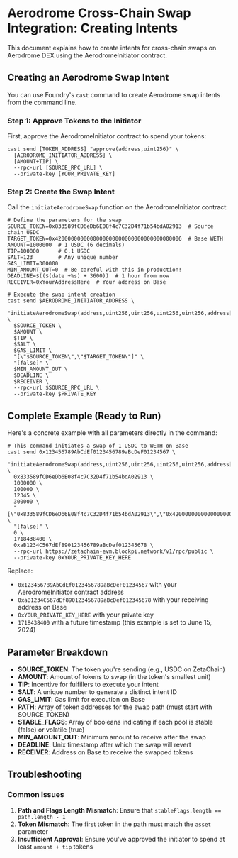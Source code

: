 # Aerodrome Cross-Chain Swap Integration: Creating Intents

This document explains how to create intents for cross-chain swaps on Aerodrome DEX using the AerodromeInitiator contract.

## Creating an Aerodrome Swap Intent

You can use Foundry's `cast` command to create Aerodrome swap intents from the command line.

### Step 1: Approve Tokens to the Initiator

First, approve the AerodromeInitiator contract to spend your tokens:

```shell
cast send [TOKEN_ADDRESS] "approve(address,uint256)" \
  [AERODROME_INITIATOR_ADDRESS] \
  [AMOUNT+TIP] \
  --rpc-url [SOURCE_RPC_URL] \
  --private-key [YOUR_PRIVATE_KEY]
```

### Step 2: Create the Swap Intent

Call the `initiateAerodromeSwap` function on the AerodromeInitiator contract:

```shell
# Define the parameters for the swap
SOURCE_TOKEN=0x833589fCD6eDb6E08f4c7C32D4f71b54bdA02913  # Source chain USDC
TARGET_TOKEN=0x4200000000000000000000000000000000000006  # Base WETH
AMOUNT=1000000  # 1 USDC (6 decimals)
TIP=100000      # 0.1 USDC
SALT=123        # Any unique number
GAS_LIMIT=300000
MIN_AMOUNT_OUT=0  # Be careful with this in production!
DEADLINE=$(($(date +%s) + 3600))  # 1 hour from now
RECEIVER=0xYourAddressHere  # Your address on Base

# Execute the swap intent creation
cast send $AERODROME_INITIATOR_ADDRESS \
  "initiateAerodromeSwap(address,uint256,uint256,uint256,uint256,address[],bool[],uint256,uint256,address)" \
  $SOURCE_TOKEN \
  $AMOUNT \
  $TIP \
  $SALT \
  $GAS_LIMIT \
  "[\"$SOURCE_TOKEN\",\"$TARGET_TOKEN\"]" \
  "[false]" \
  $MIN_AMOUNT_OUT \
  $DEADLINE \
  $RECEIVER \
  --rpc-url $SOURCE_RPC_URL \
  --private-key $PRIVATE_KEY
```

## Complete Example (Ready to Run)

Here's a concrete example with all parameters directly in the command:

```shell
# This command initiates a swap of 1 USDC to WETH on Base
cast send 0x123456789AbCdEf0123456789aBcDeF01234567 \
  "initiateAerodromeSwap(address,uint256,uint256,uint256,uint256,address[],bool[],uint256,uint256,address)" \
  0x833589fCD6eDb6E08f4c7C32D4f71b54bdA02913 \
  1000000 \
  100000 \
  12345 \
  300000 \
  "[\"0x833589fCD6eDb6E08f4c7C32D4f71b54bdA02913\",\"0x4200000000000000000000000000000000000006\"]" \
  "[false]" \
  0 \
  1718438400 \
  0xaB1234C567dEf890123456789aBcDef012345678 \
  --rpc-url https://zetachain-evm.blockpi.network/v1/rpc/public \
  --private-key 0xYOUR_PRIVATE_KEY_HERE
```

Replace:
- `0x123456789AbCdEf0123456789aBcDeF01234567` with your AerodromeInitiator contract address
- `0xaB1234C567dEf890123456789aBcDef012345678` with your receiving address on Base
- `0xYOUR_PRIVATE_KEY_HERE` with your private key
- `1718438400` with a future timestamp (this example is set to June 15, 2024)

## Parameter Breakdown

- **SOURCE_TOKEN**: The token you're sending (e.g., USDC on ZetaChain)
- **AMOUNT**: Amount of tokens to swap (in the token's smallest unit)
- **TIP**: Incentive for fulfillers to execute your intent
- **SALT**: A unique number to generate a distinct intent ID
- **GAS_LIMIT**: Gas limit for execution on Base
- **PATH**: Array of token addresses for the swap path (must start with SOURCE_TOKEN)
- **STABLE_FLAGS**: Array of booleans indicating if each pool is stable (false) or volatile (true)
- **MIN_AMOUNT_OUT**: Minimum amount to receive after the swap
- **DEADLINE**: Unix timestamp after which the swap will revert
- **RECEIVER**: Address on Base to receive the swapped tokens

## Troubleshooting

### Common Issues

1. **Path and Flags Length Mismatch**: Ensure that `stableFlags.length == path.length - 1`
2. **Token Mismatch**: The first token in the path must match the `asset` parameter
3. **Insufficient Approval**: Ensure you've approved the initiator to spend at least `amount + tip` tokens

